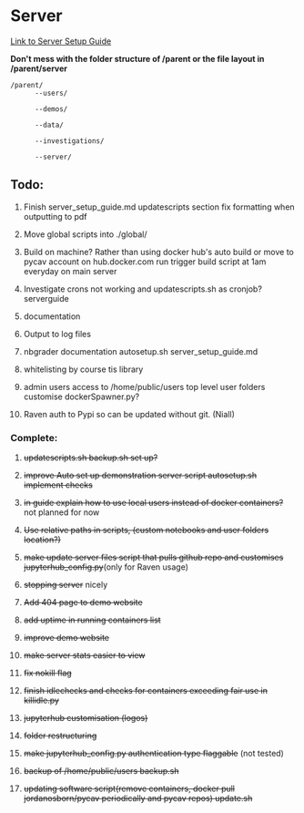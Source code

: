 # Server

[Link to Server Setup Guide](https://github.com/PyCav/Server/blob/master/guide/server_setup_guide.md)

**Don't mess with the folder structure of /parent or the file layout in /parent/server** 

    /parent/
          --users/
                                      
          --demos/
                                      
          --data/
                                      
          --investigations/
                                      
          --server/


## **Todo:**

1. Finish server_setup_guide.md updatescripts section fix formatting when outputting to pdf

2. Move global scripts into ./global/

3. Build on machine? Rather than using docker hub's auto build or move to pycav account on hub.docker.com run trigger build script at 1am everyday on main server

4. Investigate crons not working and updatescripts.sh as cronjob? serverguide

5. documentation

6. Output to log files

7. nbgrader documentation  autosetup.sh server_setup_guide.md

8. whitelisting by course tis library

9. admin users access to /home/public/users top level user folders customise dockerSpawner.py?

10. Raven auth to Pypi so can be updated without git. (Niall)

### **Complete:**

1. ~~updatescripts.sh backup.sh set up?~~
 
2. ~~improve Auto set up demonstration server script autosetup.sh implement checks~~

3. ~~in guide explain how to use local users instead of docker containers?~~ not planned for now

4. ~~Use relative paths in scripts, (custom notebooks and user folders location?)~~

5. ~~make update server files script that pulls github repo and customises jupyterhub_config.py~~(only for Raven usage)

6. ~~stopping server~~ nicely 

7. ~~Add 404 page to demo website~~

8. ~~add uptime in running containers list~~

9. ~~improve demo website~~

10. ~~make server stats easier to view~~

11. ~~fix nokill flag~~

12. ~~finish idlechecks and checks for containers exceeding fair use in killidle.py~~

13. ~~jupyterhub customisation (logos)~~

14. ~~folder restructuring~~

15. ~~make jupyterhub_config.py authentication type flaggable~~ (not tested)

16. ~~backup of /home/public/users backup.sh~~

17. ~~updating software script(remove containers, docker pull jordanosborn/pycav periodically and pycav repos) update.sh~~




